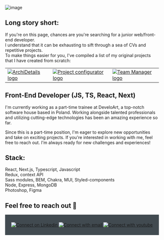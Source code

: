 ![image](https://user-images.githubusercontent.com/109315248/222615792-aea3337b-0c7e-4e84-9dc9-69be067b8472.png)

  ## Long story short:
If you're on this page, chances are you're searching for a junior web/front-end developer.<br>
I understand that it can be exhausting to sift through a sea of CVs and repetitive projects. <br>
To make things easier for you, I've compiled a list of my original projects that I have created from scratch:

<table>
    <tr>
     <td valign="top">
      <a href="https://github.com/PioterAndrzejewski/archi-details" target=”_blank”>
        <img src="https://user-images.githubusercontent.com/109315248/222613914-2907da8b-d63b-410c-9b50-5946e3e2964c.png" alt="ArchiDetails logo">
      </a>
    </td>
    <td valign="top">
      <a href="https://github.com/PioterAndrzejewski/project_configurator_frontend" target=”_blank”>
        <img src="https://user-images.githubusercontent.com/109315248/222612060-c545e913-e90c-4543-9118-7ec45e43f0b8.png" alt="Project configurator logo">
      </a>
    </td>
    <td valign="top">
      <a href="https://github.com/PioterAndrzejewski/team_manager_frontend" target=”_blank”>
        <img src="https://user-images.githubusercontent.com/109315248/222612423-666f68f7-e79f-42ed-ba4b-e3b0f22d053d.png" alt="Team Manager logo">
      </a>
    </td>
  </tr>
</table>

## Front-End Developer (JS, TS, React, Next)

I'm currently working as a part-time trainee at DeveloArt, a top-notch software house based in Poland. Working alongside talented professionals and utilizing cutting-edge technologies has been an amazing experience so far.

Since this is a part-time position, I'm eager to explore new opportunities and take on exciting projects. If you're interested in working with me, feel free to reach out. I'm always ready for new challenges and experiences!

  ## Stack: 
React, Next.js, Typescript, Javascript<br>
Redux, context API<br>
Sass modules, BEM, Chakra, MUI, Styled-components<br>
Node, Express, MongoDB<br>
Photoshop, Figma<br>


  ##  Feel free to reach out 💬

<div align="center" style="background:#414a50; padding: 25px 0;">
     <a href="https://www.linkedin.com/in/piotr-andrzejewski-6241751a3/" target=”_blank”>
        <img src="https://raw.githubusercontent.com/Iwi4a/iwi4a/master/assets/linkedin.svg" alt="Connect on Linkedin">
    </a>
    <a href="mailto:p.andrzejewski@outlook.com" target=”_blank”>
        <img src="https://user-images.githubusercontent.com/109315248/222614744-0efa4174-693f-481c-baf0-d4f96e01730e.png" alt="Connect with email">
    </a>
    <a href="https://www.youtube.com/rzutoka" target=”_blank”>
        <img src="https://user-images.githubusercontent.com/109315248/222616553-7cd0cae5-003b-4513-ab80-03ccd36bdcb3.png" alt="Connect with youtube">
    </a>
</div>

